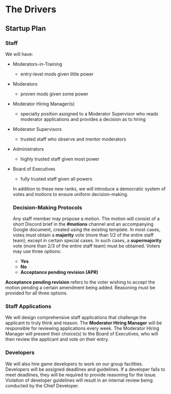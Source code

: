 # The Drivers
## Startup Plan

### Staff
We will have:

- Moderators-in-Training
  - entry-level mods given little power
- Moderators
  - proven mods given some power
- Moderator Hiring Manager(s)
  - specialty position assigned to a Moderator Supervisor who reads moderator applications and provides a decision as to hiring
- Moderator Supervisors
  - trusted staff who observe and mentor moderators
- Administrators
  - highly trusted staff given most power
- Board of Executives
  - fully trusted staff given all powers
  
  In addition to these new ranks, we will introduce a democratic system of votes and motions to ensure uniform decision-making.
  
  ### Decision-Making Protocols
  Any staff member may propose a motion. The motion will consist of a short Discord brief in the **#motions** channel and an accompanying Google document, created using the existing template. In most cases, votes must obtain a **majority** vote (more than 1/2 of the entire staff team), except in certain special cases.
  In such cases, a **supermajority** vote (more than 2/3 of the entire staff team) must be obtained. 
  Voters may use three options: 
  - **Yes**
  - **No**
  - **Acceptance pending revision (APR)**
  
**Acceptance pending revision** refers to the voter wishing to accept the motion pending a certain amendment being added.
  Reasoning must be provided for all three options.
  
  ### Staff Applications
  We will design comprehensive staff applications that challenge the applicant to truly think and reason. The **Moderator Hiring Manager** will be responsible for reviewing applications every week. The Moderator Hiring Manager will present their choice(s) to the Board of Executives, who will then review the applicant and vote on their entry.
  
  ### Developers
  We will also hire game developers to work on our group facilities. Developers will be assigned deadlines and guidelines. If a developer fails to meet deadlines, they will be required to provide reasoning for the issue. Violation of developer guidelines will result in an internal review being conducted by the Chief Developer.
